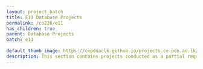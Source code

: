 ```yaml
---
layout: project_batch
title: E11 Database Projects
permalink: /co226/e11
has_children: true
parent: Database Projects
batch: e11
    
default_thumb_image: https://cepdnaclk.github.io/projects.ce.pdn.ac.lk/data/categories/co226/thumbnail.jpg
description: This section contains projects conducted as a partial requirement to complete the course CO226 - Database Systems. Usually, these projects are conducted by groups of 3 students. The course focuses on database systems and students are required to develop a database management system for the project
---
```


